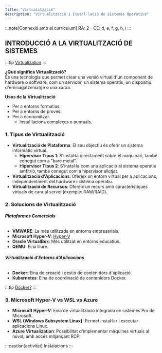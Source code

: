 ```yaml
---
title: "Virtualització"
description: "Virtualització i Instal·lació de Sistemes Operatius"
---
```


:::note[Connexió amb el currículum]
RA: 2 - CE: d, e, f, g, h, i
:::

## **INTRODUCCIÓ A LA VIRTUALITZACIÓ DE SISTEMES**

:::tip
[Virtualization](https://www.youtube.com/watch?v=UBVVq-xz5i0)
:::

**¿Qué significa Virtualització?**  
És una tecnologia que permet crear una versió virtual d'un component de hardware o software, com un servidor, un sistema operatiu, un dispositiu d'emmagatzematge o una xarxa. 

**Usos de la Virtualització**

- Per a entorns formatius.
- Per a entorns de proves.
- Per a economitzar.
  - Instal·lacions complexes o puntuals.

### 1. Tipus de Virtualització

- **Virtualització de Plataforma**: El seu objectiu és oferir un sistema informàtic virtual.
  - **Hipervisor Tipus 1**: S'instal·la directament sobre el maquinari, també conegut com a "bare metal".
  - **Hipervisor Tipus 2**: S'instal·la com una aplicació al sistema operatiu amfitrió, també conegut com a hipervisor allotjat.
- **Virtualització d'Aplicacions**: Ofereix un entorn virtual per a aplicacions, independentment del hardware i sistema operatiu.
- **Virtualització de Recursos**: Ofereix un recurs amb característiques virtuals de cara al servei (exemple: RAM/RAID).


### 2. Solucions de Virtualització

###### **Plataformes Comercials**

- **VMWARE**: La més utilitzada en entorns empresarials.
- **Microsoft Hyper-V**: [Hyper-V](https://learn.microsoft.com/es-es/virtualization/hyper-v-on-windows/about/)
- **Oracle VirtualBox**: Més utilitzat en entorns educatius.
- **QEMU**: Eina lliure.

###### **Virtualització d'Entorns d'Aplicacions**

- **Docker**: Eina de creació i gestió de contenidors d'aplicació.
- **Kubernetes**: Eina de coordinació de contenidors Docker.

:::tip
[Docker?](https://www.youtube.com/shorts/EyXYFlYIs3w)
:::

### 3. Microsoft Hyper-V vs WSL vs Azure

- **Microsoft Hyper-V**: Eina de virtualització integrada en sistemes Pro de Microsoft.
- **WSL (Windows Subsystem Linux)**: Permet instal·lar i executar aplicacions Linux.
- **Azure Virtualization**: Possibilitat d'implementar màquines virtuals al núvol, amb accés mitjançant RDP.

:::caution[activitat]
Instalacions
:::